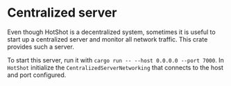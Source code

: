 # Centralized server

Even though HotShot is a decentralized system, sometimes it is useful to start up a centralized server and monitor all network traffic. This crate provides such a server.

To start this server, run it with `cargo run -- --host 0.0.0.0 --port 7000`. In `HotShot` initialize the `CentralizedServerNetworking` that connects to the host and port configured.

